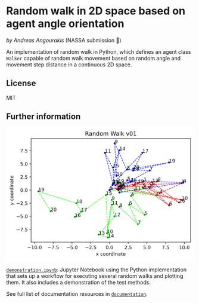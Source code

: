 # Random walk in 2D space based on agent angle orientation
*by Andreas Angourakis* (NASSA submission :rocket:)

An implementation of random walk in Python, which defines an agent class `Walker` capable of random walk movement based on random angle and movement step distance in a continuous 2D space.

## License

MIT

## Further information

![Example of output: three random walk trajectories in continuous 2D space](python_implementation/documentation/randomWalk_v01_plot.png)

[`demonstration.ipynb`](python_implementation/demonstration.ipynb): Jupyter Notebook using the Python implementation that sets up a workflow for executing several random walks and plotting them. It also includes a demonstration of the test methods.

See full list of documentation resources in [`documentation`](documentation/tableOfContents.md).
